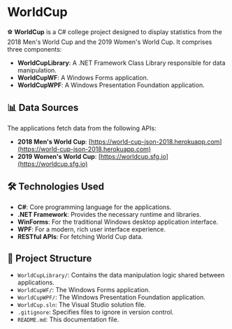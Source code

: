 # WorldCup

⚽ **WorldCup** is a C# college project designed to display statistics from the 2018 Men's World Cup and the 2019 Women's World Cup. It comprises three components:

- **WorldCupLibrary**: A .NET Framework Class Library responsible for data manipulation.
- **WorldCupWF**: A Windows Forms application.
- **WorldCupWPF**: A Windows Presentation Foundation application.

## 📊 Data Sources

The applications fetch data from the following APIs:

- **2018 Men's World Cup**: [https://world-cup-json-2018.herokuapp.com](https://world-cup-json-2018.herokuapp.com)
- **2019 Women's World Cup**: [https://worldcup.sfg.io](https://worldcup.sfg.io)

## 🛠️ Technologies Used

- **C#**: Core programming language for the applications.
- **.NET Framework**: Provides the necessary runtime and libraries.
- **WinForms**: For the traditional Windows desktop application interface.
- **WPF**: For a modern, rich user interface experience.
- **RESTful APIs**: For fetching World Cup data.

## 📂 Project Structure

- `WorldCupLibrary/`: Contains the data manipulation logic shared between applications.
- `WorldCupWF/`: The Windows Forms application.
- `WorldCupWPF/`: The Windows Presentation Foundation application.
- `WorldCup.sln`: The Visual Studio solution file.
- `.gitignore`: Specifies files to ignore in version control.
- `README.md`: This documentation file.

